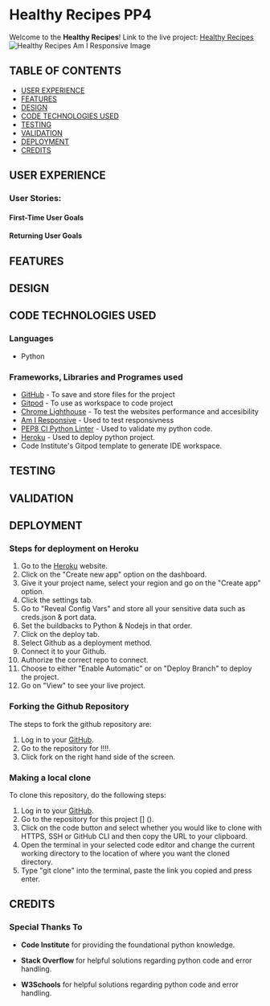 # Healthy Recipes PP4

Welcome to the **Healthy Recipes**!
Link to the live project: [Healthy Recipes](https://aimanh04-healthy-recipes-471caddd57c4.herokuapp.com/)
![Healthy Recipes Am I Responsive Image]()

## TABLE OF CONTENTS

- [USER EXPERIENCE](#user-experience)
- [FEATURES](#features)
- [DESIGN](#design)
- [CODE TECHNOLOGIES USED](#code-technologies-used)
- [TESTING](#testing)
- [VALIDATION](#validation)
- [DEPLOYMENT](#deployment)
- [CREDITS](#credits)



## USER EXPERIENCE

### User Stories:

#### First-Time User Goals

#### Returning User Goals


## FEATURES


## DESIGN


## CODE TECHNOLOGIES USED

### Languages

- Python

### Frameworks, Libraries and Programes used

- [GitHub](https://GitHub.com/) - To save and store files for the project
- [Gitpod](https://gitpod.io/) - To use as workspace to code project
- [Chrome Lighthouse](https://developers.google.com/web/tools/lighthouse) - To test the websites performance and accesibility
- [Am I Responsive](https://ui.dev/amiresponsive) - Used to test responsivness
- [PEP8 CI Python Linter](https://pep8ci.herokuapp.com/) - Used to validate my python code.
- [Heroku](https://dashboard.heroku.com/) - Used to deploy python project.
- Code Institute's Gitpod template to generate IDE workspace.


## TESTING


## VALIDATION


## DEPLOYMENT

### Steps for deployment on Heroku
1. Go to the [Heroku](https://dashboard.heroku.com/) website.
2. Click on the "Create new app" option on the dashboard.
3. Give it your project name, select your region and go on the "Create app" option.
4. Click the settings tab.
5. Go to "Reveal Config Vars" and store all your sensitive data such as creds.json & port data.
6. Set the buildbacks to Python & Nodejs in that order.
7. Click on the deploy tab.
8. Select Github as a deployment method.
9. Connect it to your Github.
10. Authorize the correct repo to connect.
11. Choose to either "Enable Automatic" or on "Deploy Branch" to deploy the project.
12. Go on "View" to see your live project.

### Forking the Github Repository
The steps to fork the github repository are:
1. Log in to your [GitHub](https://github.com/).
2. Go to the repository for !!!!.
3. Click fork on the right hand side of the screen.

### Making a local clone
To clone this repository, do the following steps:
1. Log in to your [GitHub](https://github.com/).
2. Go to the repository for this project []
().
3. Click on the code button and select whether you would like to clone with HTTPS, SSH or GitHub CLI and then copy the URL to your clipboard.
4. Open the terminal in your selected code editor and change the current working directory to the location of where you want the cloned directory.
5. Type "git clone" into the terminal, paste the link you copied and press enter.


## CREDITS

### Special Thanks To

- **Code Institute** for providing the foundational python knowledge.

- **Stack Overflow** for helpful solutions regarding python code and error handling.

- **W3Schools** for helpful solutions regarding python code and error handling.
